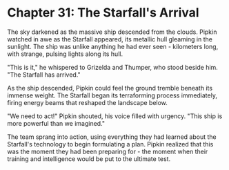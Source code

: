 # Chapter 31: The Starfall's Arrival

The sky darkened as the massive ship descended from the clouds. Pipkin watched in awe as the Starfall appeared, its metallic hull gleaming in the sunlight. The ship was unlike anything he had ever seen - kilometers long, with strange, pulsing lights along its hull.

"This is it," he whispered to Grizelda and Thumper, who stood beside him. "The Starfall has arrived."

As the ship descended, Pipkin could feel the ground tremble beneath its immense weight. The Starfall began its terraforming process immediately, firing energy beams that reshaped the landscape below.

"We need to act!" Pipkin shouted, his voice filled with urgency. "This ship is more powerful than we imagined."

The team sprang into action, using everything they had learned about the Starfall's technology to begin formulating a plan. Pipkin realized that this was the moment they had been preparing for - the moment when their training and intelligence would be put to the ultimate test.
